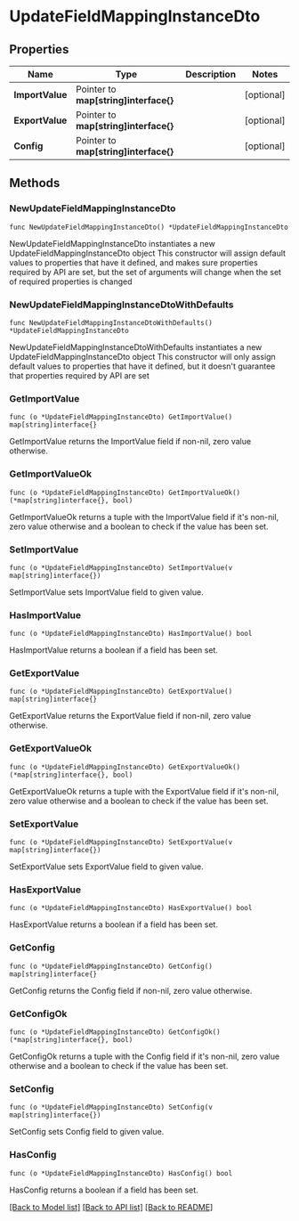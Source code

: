 # UpdateFieldMappingInstanceDto

## Properties

Name | Type | Description | Notes
------------ | ------------- | ------------- | -------------
**ImportValue** | Pointer to **map[string]interface{}** |  | [optional] 
**ExportValue** | Pointer to **map[string]interface{}** |  | [optional] 
**Config** | Pointer to **map[string]interface{}** |  | [optional] 

## Methods

### NewUpdateFieldMappingInstanceDto

`func NewUpdateFieldMappingInstanceDto() *UpdateFieldMappingInstanceDto`

NewUpdateFieldMappingInstanceDto instantiates a new UpdateFieldMappingInstanceDto object
This constructor will assign default values to properties that have it defined,
and makes sure properties required by API are set, but the set of arguments
will change when the set of required properties is changed

### NewUpdateFieldMappingInstanceDtoWithDefaults

`func NewUpdateFieldMappingInstanceDtoWithDefaults() *UpdateFieldMappingInstanceDto`

NewUpdateFieldMappingInstanceDtoWithDefaults instantiates a new UpdateFieldMappingInstanceDto object
This constructor will only assign default values to properties that have it defined,
but it doesn't guarantee that properties required by API are set

### GetImportValue

`func (o *UpdateFieldMappingInstanceDto) GetImportValue() map[string]interface{}`

GetImportValue returns the ImportValue field if non-nil, zero value otherwise.

### GetImportValueOk

`func (o *UpdateFieldMappingInstanceDto) GetImportValueOk() (*map[string]interface{}, bool)`

GetImportValueOk returns a tuple with the ImportValue field if it's non-nil, zero value otherwise
and a boolean to check if the value has been set.

### SetImportValue

`func (o *UpdateFieldMappingInstanceDto) SetImportValue(v map[string]interface{})`

SetImportValue sets ImportValue field to given value.

### HasImportValue

`func (o *UpdateFieldMappingInstanceDto) HasImportValue() bool`

HasImportValue returns a boolean if a field has been set.

### GetExportValue

`func (o *UpdateFieldMappingInstanceDto) GetExportValue() map[string]interface{}`

GetExportValue returns the ExportValue field if non-nil, zero value otherwise.

### GetExportValueOk

`func (o *UpdateFieldMappingInstanceDto) GetExportValueOk() (*map[string]interface{}, bool)`

GetExportValueOk returns a tuple with the ExportValue field if it's non-nil, zero value otherwise
and a boolean to check if the value has been set.

### SetExportValue

`func (o *UpdateFieldMappingInstanceDto) SetExportValue(v map[string]interface{})`

SetExportValue sets ExportValue field to given value.

### HasExportValue

`func (o *UpdateFieldMappingInstanceDto) HasExportValue() bool`

HasExportValue returns a boolean if a field has been set.

### GetConfig

`func (o *UpdateFieldMappingInstanceDto) GetConfig() map[string]interface{}`

GetConfig returns the Config field if non-nil, zero value otherwise.

### GetConfigOk

`func (o *UpdateFieldMappingInstanceDto) GetConfigOk() (*map[string]interface{}, bool)`

GetConfigOk returns a tuple with the Config field if it's non-nil, zero value otherwise
and a boolean to check if the value has been set.

### SetConfig

`func (o *UpdateFieldMappingInstanceDto) SetConfig(v map[string]interface{})`

SetConfig sets Config field to given value.

### HasConfig

`func (o *UpdateFieldMappingInstanceDto) HasConfig() bool`

HasConfig returns a boolean if a field has been set.


[[Back to Model list]](../README.md#documentation-for-models) [[Back to API list]](../README.md#documentation-for-api-endpoints) [[Back to README]](../README.md)


